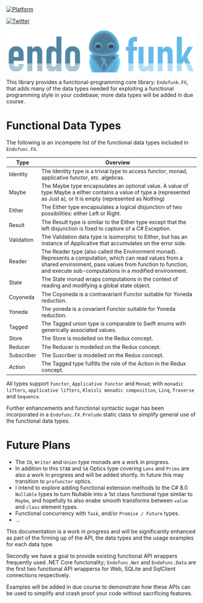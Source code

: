 [![Platform](https://img.shields.io/badge/Platforms-Windows%20%7C%20Android%20%7CmacOS%20%7C%20iOS%20%7C%20watchOS%20%7C%20tvOS%20%7C%20Linux-4E4E4E.svg?colorA=28a745)](#Platform-Support)

[![Twitter](https://img.shields.io/badge/Twitter-@codefunctor-blue.svg?style=flat)](http://twitter.com/codefunctor)

![](https://raw.githubusercontent.com/endofunk/Endofunk-FX/master/Images/endofunk.png)

This library provides a functional-programming core library: `Endofunk.FX`, that adds many of the data types needed for exploiting a functional programming style in your codebase; more data types will be added in due course.

# Functional Data Types
The following is an incompete list of the functional data types included in `Endofunc.FX`. 

| Type  | Overview |
|-------|----------|
| Identity | The Identity type is a trivial type to access functor, monad, applicative functor, etc. algebras. |
| Maybe | The Maybe type encapsulates an optional value. A value of type Maybe a either contains a value of type a (represented as Just a), or it is empty (represented as Nothing)|
| Either| The Either type encapsulates a logical disjunction of two possibilities: either Left or Right. |
| Result | The Result type is similar to the Either type except that the left disjunction is fixed to capture of a C# Exception. |
| Validation | The Validation data type is isomorphic to Either, but has an instance of Applicative that accumulates on the error side. |
| Reader | The Reader type (also called the Environment monad). Represents a computation, which can read values from a shared environment, pass values from function to function, and execute sub-computations in a modified environment. |
| State |  The State monad wraps computations in the context of reading and modifying a global state object. |
| Coyoneda | The Coyoneda is a contravariant Functor suitable for Yoneda reduction. |
| Yoneda | The yoneda is a covariant Functor suitable for Yoneda reduction. |
| Tagged | The Tagged union type is comparable to Swift enums with generically associated values. |
| Store | The Store is modelled on the Redux concept. |
| Reducer | The Reducer is modelled on the Redux concept. |
| Subscriber | The Suscriber is modelled on the Redux concept. |
| *Action* | The Tagged type fulfills the role of the Action in the Redux concept. |

All types support `Functor`, `Applicative Functor` and `Monad`; with `monadic lifters`, `applicative lifters`, `Kleisli monadic composition`, `Linq`, `Traverse` and `Sequence`.

Further enhancements and functional syntactic sugar has been incorporated in a `Endofunc.FX.Prelude` static class to simplify general use of the functional data types.



# Future Plans

- The `IO`, `Writer` and `Union` type monads are a work in progress. 
- In addition to this `STAB` and `SA` Optics type covering `Lens` and `Prims` are also a work in progress and will be added shortly.  In future this may transition to `profunctor` optics.
- I intend to explore adding functional extension methods to the C# 8.0 `Nullable` types to turn Nullable into a 1st class functional type similar to `Maybe`, and hopefully to also enabe smooth transforms between `value` and `class` element types.
- Functional concurrency with `Task`, and/or `Promise / Future` types.
- ...

This documentation is a work in progress and will be significantly enhanced as part of the firming up of the API, the data types and the usage examples for each data type. 

Secondly we have a goal to provide existing functional API wrappers frequently used .NET Core functonality;  `Endofunc.Net` and `EndoFunc.Data` are the first two functional API wrapperss for Web, SQLite and SqlClient connections respectively. 

Examples will be added in due course to demonstrate how these APIs can be used to simplify and crash proof your code without sacrificing features.
